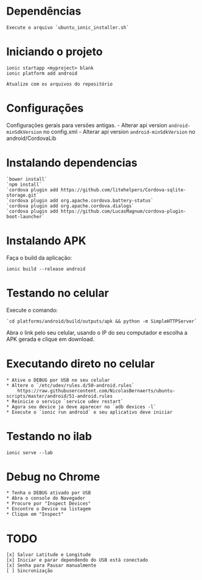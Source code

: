 # Dependências

    Execute o arquivo `ubuntu_ionic_installer.sh`

# Iniciando o projeto

    ionic startapp <myproject> blank
    ionic platform add android

    Atualize com os arquivos do repositório

# Configurações

Configurações gerais para versões antigas.
    - Alterar api version `android-minSdkVersion` no config.xml
    - Alterar api version `android-minSdkVersion` no android/CordovaLib

# Instalando dependencias

    `bower install`
    `npm install`
    `cordova plugin add https://github.com/litehelpers/Cordova-sqlite-storage.git`
    `cordova plugin add org.apache.cordova.battery-status`
    `cordova plugin add org.apache.cordova.dialogs`
    `cordova plugin add https://github.com/LucasMagnum/cordova-plugin-boot-launcher`


# Instalando APK

Faça o build da aplicação:

    ionic build --release android


# Testando no celular

Execute o comando:

    `cd platforms/android/build/outputs/apk && python -m SimpleHTTPServer`

Abra o link pelo seu celular, usando o IP do seu computador e escolha a APK gerada e clique em download.

# Executando direto no celular

    * Ative o DEBUG por USB no seu celular
    * Altere o `/etc/udev/rules.d/50-android.rules`
        https://raw.githubusercontent.com/NicolasBernaerts/ubuntu-scripts/master/android/51-android.rules
    * Reinicie o serviço `service udev restart`
    * Agora seu device ja deve aparecer no `adb devices -l`
    * Execute o `ionic run android` e seu aplicativo deve iniciar

# Testando no ilab

    ionic serve --lab


# Debug no Chrome

    * Tenha o DEBUG ativado por USB
    * Abra o console do Navegador
    * Procure por "Inspect Devices"
    * Encontre o Device na listagem
    * Clique em "Inspect"


# TODO

    [x] Salvar Latitude e Longitude
    [x] Iniciar e parar dependendo do USB está conectado
    [x] Senha para Pausar manualmente
    [ ] Sincronização
